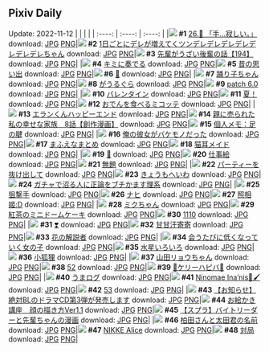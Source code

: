 ## Pixiv Daily
Update: 2022-11-12
|      |      |      |
| :----: | :----: | :----: |
|![](https://pixiv.microyu.workers.dev/c/240x480/img-master/img/2022/11/10/00/00/17/102655355_p0_master1200.jpg) **#1** [26.🎐 「手...寂しい。」](https://www.pixiv.net/artworks/102655355) download: [JPG](https://pixiv.microyu.workers.dev/img-original/img/2022/11/10/00/00/17/102655355_p0.jpg) [PNG](https://pixiv.microyu.workers.dev/img-original/img/2022/11/10/00/00/17/102655355_p0.png)|![](https://pixiv.microyu.workers.dev/c/240x480/img-master/img/2022/11/10/00/00/19/102655376_p0_master1200.jpg) **#2** [1日ごとにデレが増えてくツンデレデレデレデレデレデレデレちゃん](https://www.pixiv.net/artworks/102655376) download: [JPG](https://pixiv.microyu.workers.dev/img-original/img/2022/11/10/00/00/19/102655376_p0.jpg) [PNG](https://pixiv.microyu.workers.dev/img-original/img/2022/11/10/00/00/19/102655376_p0.png)|![](https://pixiv.microyu.workers.dev/c/240x480/img-master/img/2022/11/11/19/00/06/102698982_p0_master1200.jpg) **#3** [先輩がうざい後輩の話【194】](https://www.pixiv.net/artworks/102698982) download: [JPG](https://pixiv.microyu.workers.dev/img-original/img/2022/11/11/19/00/06/102698982_p0.jpg) [PNG](https://pixiv.microyu.workers.dev/img-original/img/2022/11/11/19/00/06/102698982_p0.png)|
|![](https://pixiv.microyu.workers.dev/c/240x480/img-master/img/2022/11/10/00/00/16/102655341_p0_master1200.jpg) **#4** [キミに奏でる](https://www.pixiv.net/artworks/102655341) download: [JPG](https://pixiv.microyu.workers.dev/img-original/img/2022/11/10/00/00/16/102655341_p0.jpg) [PNG](https://pixiv.microyu.workers.dev/img-original/img/2022/11/10/00/00/16/102655341_p0.png)|![](https://pixiv.microyu.workers.dev/c/240x480/img-master/img/2022/11/10/07/30/01/102662059_p0_master1200.jpg) **#5** [昔の思い出](https://www.pixiv.net/artworks/102662059) download: [JPG](https://pixiv.microyu.workers.dev/img-original/img/2022/11/10/07/30/01/102662059_p0.jpg) [PNG](https://pixiv.microyu.workers.dev/img-original/img/2022/11/10/07/30/01/102662059_p0.png)|![](https://pixiv.microyu.workers.dev/c/240x480/img-master/img/2022/11/10/22/29/37/102678030_p0_master1200.jpg) **#6** [💞](https://www.pixiv.net/artworks/102678030) download: [JPG](https://pixiv.microyu.workers.dev/img-original/img/2022/11/10/22/29/37/102678030_p0.jpg) [PNG](https://pixiv.microyu.workers.dev/img-original/img/2022/11/10/22/29/37/102678030_p0.png)|
|![](https://pixiv.microyu.workers.dev/c/240x480/img-master/img/2022/11/10/22/19/16/102677733_p0_master1200.jpg) **#7** [踊り子ちゃん](https://www.pixiv.net/artworks/102677733) download: [JPG](https://pixiv.microyu.workers.dev/img-original/img/2022/11/10/22/19/16/102677733_p0.jpg) [PNG](https://pixiv.microyu.workers.dev/img-original/img/2022/11/10/22/19/16/102677733_p0.png)|![](https://pixiv.microyu.workers.dev/c/240x480/img-master/img/2022/11/10/00/00/18/102655361_p0_master1200.jpg) **#8** [がうるぐら](https://www.pixiv.net/artworks/102655361) download: [JPG](https://pixiv.microyu.workers.dev/img-original/img/2022/11/10/00/00/18/102655361_p0.jpg) [PNG](https://pixiv.microyu.workers.dev/img-original/img/2022/11/10/00/00/18/102655361_p0.png)|![](https://pixiv.microyu.workers.dev/c/240x480/img-master/img/2022/11/10/22/24/40/102677874_p0_master1200.jpg) **#9** [patch 6.0](https://www.pixiv.net/artworks/102677874) download: [JPG](https://pixiv.microyu.workers.dev/img-original/img/2022/11/10/22/24/40/102677874_p0.jpg) [PNG](https://pixiv.microyu.workers.dev/img-original/img/2022/11/10/22/24/40/102677874_p0.png)|
|![](https://pixiv.microyu.workers.dev/c/240x480/img-master/img/2022/11/10/22/26/24/102677944_p0_master1200.jpg) **#10** [バレンタイン](https://www.pixiv.net/artworks/102677944) download: [JPG](https://pixiv.microyu.workers.dev/img-original/img/2022/11/10/22/26/24/102677944_p0.jpg) [PNG](https://pixiv.microyu.workers.dev/img-original/img/2022/11/10/22/26/24/102677944_p0.png)|![](https://pixiv.microyu.workers.dev/c/240x480/img-master/img/2022/11/10/22/28/01/102677984_p0_master1200.jpg) **#11** [夏！](https://www.pixiv.net/artworks/102677984) download: [JPG](https://pixiv.microyu.workers.dev/img-original/img/2022/11/10/22/28/01/102677984_p0.jpg) [PNG](https://pixiv.microyu.workers.dev/img-original/img/2022/11/10/22/28/01/102677984_p0.png)|![](https://pixiv.microyu.workers.dev/c/240x480/img-master/img/2022/11/10/22/22/40/102677821_p0_master1200.jpg) **#12** [おでんを食べるミコッテ](https://www.pixiv.net/artworks/102677821) download: [JPG](https://pixiv.microyu.workers.dev/img-original/img/2022/11/10/22/22/40/102677821_p0.jpg) [PNG](https://pixiv.microyu.workers.dev/img-original/img/2022/11/10/22/22/40/102677821_p0.png)|
|![](https://pixiv.microyu.workers.dev/c/240x480/img-master/img/2022/11/10/00/45/12/102655351_p0_master1200.jpg) **#13** [エランくんハッピーエンド](https://www.pixiv.net/artworks/102655351) download: [JPG](https://pixiv.microyu.workers.dev/img-original/img/2022/11/10/00/45/12/102655351_p0.jpg) [PNG](https://pixiv.microyu.workers.dev/img-original/img/2022/11/10/00/45/12/102655351_p0.png)|![](https://pixiv.microyu.workers.dev/c/240x480/img-master/img/2022/11/11/20/34/00/102701664_p0_master1200.jpg) **#14** [親に売られた私の幸せな家族　8話【創作漫画】](https://www.pixiv.net/artworks/102701664) download: [JPG](https://pixiv.microyu.workers.dev/img-original/img/2022/11/11/20/34/00/102701664_p0.jpg) [PNG](https://pixiv.microyu.workers.dev/img-original/img/2022/11/11/20/34/00/102701664_p0.png)|![](https://pixiv.microyu.workers.dev/c/240x480/img-master/img/2022/11/10/08/00/02/102662350_p0_master1200.jpg) **#15** [個人メモ：足の腱](https://www.pixiv.net/artworks/102662350) download: [JPG](https://pixiv.microyu.workers.dev/img-original/img/2022/11/10/08/00/02/102662350_p0.jpg) [PNG](https://pixiv.microyu.workers.dev/img-original/img/2022/11/10/08/00/02/102662350_p0.png)|
|![](https://pixiv.microyu.workers.dev/c/240x480/img-master/img/2022/11/11/12/02/42/102691486_p0_master1200.jpg) **#16** [俺の彼女がバケモノだった](https://www.pixiv.net/artworks/102691486) download: [JPG](https://pixiv.microyu.workers.dev/img-original/img/2022/11/11/12/02/42/102691486_p0.jpg) [PNG](https://pixiv.microyu.workers.dev/img-original/img/2022/11/11/12/02/42/102691486_p0.png)|![](https://pixiv.microyu.workers.dev/c/240x480/img-master/img/2022/11/10/00/18/20/102655459_p0_master1200.jpg) **#17** [まふえなまとめ](https://www.pixiv.net/artworks/102655459) download: [JPG](https://pixiv.microyu.workers.dev/img-original/img/2022/11/10/00/18/20/102655459_p0.jpg) [PNG](https://pixiv.microyu.workers.dev/img-original/img/2022/11/10/00/18/20/102655459_p0.png)|![](https://pixiv.microyu.workers.dev/c/240x480/img-master/img/2022/11/10/22/48/11/102678572_p0_master1200.jpg) **#18** [猫耳メイド](https://www.pixiv.net/artworks/102678572) download: [JPG](https://pixiv.microyu.workers.dev/img-original/img/2022/11/10/22/48/11/102678572_p0.jpg) [PNG](https://pixiv.microyu.workers.dev/img-original/img/2022/11/10/22/48/11/102678572_p0.png)|
|![](https://pixiv.microyu.workers.dev/c/240x480/img-master/img/2022/11/10/19/00/03/102672130_p0_master1200.jpg) **#19** [🌼](https://www.pixiv.net/artworks/102672130) download: [JPG](https://pixiv.microyu.workers.dev/img-original/img/2022/11/10/19/00/03/102672130_p0.jpg) [PNG](https://pixiv.microyu.workers.dev/img-original/img/2022/11/10/19/00/03/102672130_p0.png)|![](https://pixiv.microyu.workers.dev/c/240x480/img-master/img/2022/11/10/00/00/07/102655289_p0_master1200.jpg) **#20** [仕事絵](https://www.pixiv.net/artworks/102655289) download: [JPG](https://pixiv.microyu.workers.dev/img-original/img/2022/11/10/00/00/07/102655289_p0.jpg) [PNG](https://pixiv.microyu.workers.dev/img-original/img/2022/11/10/00/00/07/102655289_p0.png)|![](https://pixiv.microyu.workers.dev/c/240x480/img-master/img/2022/11/10/00/03/30/102655618_p0_master1200.jpg) **#21** [無題](https://www.pixiv.net/artworks/102655618) download: [JPG](https://pixiv.microyu.workers.dev/img-original/img/2022/11/10/00/03/30/102655618_p0.jpg) [PNG](https://pixiv.microyu.workers.dev/img-original/img/2022/11/10/00/03/30/102655618_p0.png)|
|![](https://pixiv.microyu.workers.dev/c/240x480/img-master/img/2022/11/11/00/00/08/102680748_p0_master1200.jpg) **#22** [パーティーを抜け出して](https://www.pixiv.net/artworks/102680748) download: [JPG](https://pixiv.microyu.workers.dev/img-original/img/2022/11/11/00/00/08/102680748_p0.jpg) [PNG](https://pixiv.microyu.workers.dev/img-original/img/2022/11/11/00/00/08/102680748_p0.png)|![](https://pixiv.microyu.workers.dev/c/240x480/img-master/img/2022/11/10/18/50/03/102671894_p0_master1200.jpg) **#23** [きょうもへいわ](https://www.pixiv.net/artworks/102671894) download: [JPG](https://pixiv.microyu.workers.dev/img-original/img/2022/11/10/18/50/03/102671894_p0.jpg) [PNG](https://pixiv.microyu.workers.dev/img-original/img/2022/11/10/18/50/03/102671894_p0.png)|![](https://pixiv.microyu.workers.dev/c/240x480/img-master/img/2022/11/10/18/25/37/102671381_p0_master1200.jpg) **#24** [ガチャで沼る人に正論をブチかます理系](https://www.pixiv.net/artworks/102671381) download: [JPG](https://pixiv.microyu.workers.dev/img-original/img/2022/11/10/18/25/37/102671381_p0.jpg) [PNG](https://pixiv.microyu.workers.dev/img-original/img/2022/11/10/18/25/37/102671381_p0.png)|
|![](https://pixiv.microyu.workers.dev/c/240x480/img-master/img/2022/11/10/00/00/10/102655307_p0_master1200.jpg) **#25** [狙撃手](https://www.pixiv.net/artworks/102655307) download: [JPG](https://pixiv.microyu.workers.dev/img-original/img/2022/11/10/00/00/10/102655307_p0.jpg) [PNG](https://pixiv.microyu.workers.dev/img-original/img/2022/11/10/00/00/10/102655307_p0.png)|![](https://pixiv.microyu.workers.dev/c/240x480/img-master/img/2022/11/11/01/31/51/102683843_p0_master1200.jpg) **#26** [ナヒ](https://www.pixiv.net/artworks/102683843) download: [JPG](https://pixiv.microyu.workers.dev/img-original/img/2022/11/11/01/31/51/102683843_p0.jpg) [PNG](https://pixiv.microyu.workers.dev/img-original/img/2022/11/11/01/31/51/102683843_p0.png)|![](https://pixiv.microyu.workers.dev/c/240x480/img-master/img/2022/11/10/13/48/52/102666779_p0_master1200.jpg) **#27** [照相姬:D](https://www.pixiv.net/artworks/102666779) download: [JPG](https://pixiv.microyu.workers.dev/img-original/img/2022/11/10/13/48/52/102666779_p0.jpg) [PNG](https://pixiv.microyu.workers.dev/img-original/img/2022/11/10/13/48/52/102666779_p0.png)|
|![](https://pixiv.microyu.workers.dev/c/240x480/img-master/img/2022/11/10/19/00/04/102672136_p0_master1200.jpg) **#28** [ミクちゃん](https://www.pixiv.net/artworks/102672136) download: [JPG](https://pixiv.microyu.workers.dev/img-original/img/2022/11/10/19/00/04/102672136_p0.jpg) [PNG](https://pixiv.microyu.workers.dev/img-original/img/2022/11/10/19/00/04/102672136_p0.png)|![](https://pixiv.microyu.workers.dev/c/240x480/img-master/img/2022/11/10/20/30/01/102674444_p0_master1200.jpg) **#29** [紅茶のミニドームケーキ](https://www.pixiv.net/artworks/102674444) download: [JPG](https://pixiv.microyu.workers.dev/img-original/img/2022/11/10/20/30/01/102674444_p0.jpg) [PNG](https://pixiv.microyu.workers.dev/img-original/img/2022/11/10/20/30/01/102674444_p0.png)|![](https://pixiv.microyu.workers.dev/c/240x480/img-master/img/2022/11/10/15/58/49/102668570_p0_master1200.jpg) **#30** [1110](https://www.pixiv.net/artworks/102668570) download: [JPG](https://pixiv.microyu.workers.dev/img-original/img/2022/11/10/15/58/49/102668570_p0.jpg) [PNG](https://pixiv.microyu.workers.dev/img-original/img/2022/11/10/15/58/49/102668570_p0.png)|
|![](https://pixiv.microyu.workers.dev/c/240x480/img-master/img/2022/11/11/18/54/43/102698806_p0_master1200.jpg) **#31** [❣️](https://www.pixiv.net/artworks/102698806) download: [JPG](https://pixiv.microyu.workers.dev/img-original/img/2022/11/11/18/54/43/102698806_p0.jpg) [PNG](https://pixiv.microyu.workers.dev/img-original/img/2022/11/11/18/54/43/102698806_p0.png)|![](https://pixiv.microyu.workers.dev/c/240x480/img-master/img/2022/11/10/05/11/07/102660697_p0_master1200.jpg) **#32** [甘甘汗寄寄](https://www.pixiv.net/artworks/102660697) download: [JPG](https://pixiv.microyu.workers.dev/img-original/img/2022/11/10/05/11/07/102660697_p0.jpg) [PNG](https://pixiv.microyu.workers.dev/img-original/img/2022/11/10/05/11/07/102660697_p0.png)|![](https://pixiv.microyu.workers.dev/c/240x480/img-master/img/2022/11/11/00/09/01/102681419_p0_master1200.jpg) **#33** [花の解説者](https://www.pixiv.net/artworks/102681419) download: [JPG](https://pixiv.microyu.workers.dev/img-original/img/2022/11/11/00/09/01/102681419_p0.jpg) [PNG](https://pixiv.microyu.workers.dev/img-original/img/2022/11/11/00/09/01/102681419_p0.png)|
|![](https://pixiv.microyu.workers.dev/c/240x480/img-master/img/2022/11/10/00/01/56/102655547_p0_master1200.jpg) **#34** [会うたびに低くなっていく女の子](https://www.pixiv.net/artworks/102655547) download: [JPG](https://pixiv.microyu.workers.dev/img-original/img/2022/11/10/00/01/56/102655547_p0.jpg) [PNG](https://pixiv.microyu.workers.dev/img-original/img/2022/11/10/00/01/56/102655547_p0.png)|![](https://pixiv.microyu.workers.dev/c/240x480/img-master/img/2022/11/11/06/39/29/102687403_p0_master1200.jpg) **#35** [水星いろいろ](https://www.pixiv.net/artworks/102687403) download: [JPG](https://pixiv.microyu.workers.dev/img-original/img/2022/11/11/06/39/29/102687403_p0.jpg) [PNG](https://pixiv.microyu.workers.dev/img-original/img/2022/11/11/06/39/29/102687403_p0.png)|![](https://pixiv.microyu.workers.dev/c/240x480/img-master/img/2022/11/11/12/42/21/102692178_p0_master1200.jpg) **#36** [小狐狸](https://www.pixiv.net/artworks/102692178) download: [JPG](https://pixiv.microyu.workers.dev/img-original/img/2022/11/11/12/42/21/102692178_p0.jpg) [PNG](https://pixiv.microyu.workers.dev/img-original/img/2022/11/11/12/42/21/102692178_p0.png)|
|![](https://pixiv.microyu.workers.dev/c/240x480/img-master/img/2022/11/10/00/06/39/102655742_p0_master1200.jpg) **#37** [山田リョウちゃん](https://www.pixiv.net/artworks/102655742) download: [JPG](https://pixiv.microyu.workers.dev/img-original/img/2022/11/10/00/06/39/102655742_p0.jpg) [PNG](https://pixiv.microyu.workers.dev/img-original/img/2022/11/10/00/06/39/102655742_p0.png)|![](https://pixiv.microyu.workers.dev/c/240x480/img-master/img/2022/11/11/01/13/09/102683393_p0_master1200.jpg) **#38** [52](https://www.pixiv.net/artworks/102683393) download: [JPG](https://pixiv.microyu.workers.dev/img-original/img/2022/11/11/01/13/09/102683393_p0.jpg) [PNG](https://pixiv.microyu.workers.dev/img-original/img/2022/11/11/01/13/09/102683393_p0.png)|![](https://pixiv.microyu.workers.dev/c/240x480/img-master/img/2022/11/11/15/21/00/102694422_p0_master1200.jpg) **#39** [📛ケリーハピバ📛](https://www.pixiv.net/artworks/102694422) download: [JPG](https://pixiv.microyu.workers.dev/img-original/img/2022/11/11/15/21/00/102694422_p0.jpg) [PNG](https://pixiv.microyu.workers.dev/img-original/img/2022/11/11/15/21/00/102694422_p0.png)|
|![](https://pixiv.microyu.workers.dev/c/240x480/img-master/img/2022/11/11/00/03/31/102681168_p0_master1200.jpg) **#40** [うまログ](https://www.pixiv.net/artworks/102681168) download: [JPG](https://pixiv.microyu.workers.dev/img-original/img/2022/11/11/00/03/31/102681168_p0.jpg) [PNG](https://pixiv.microyu.workers.dev/img-original/img/2022/11/11/00/03/31/102681168_p0.png)|![](https://pixiv.microyu.workers.dev/c/240x480/img-master/img/2022/11/11/00/01/37/102681077_p0_master1200.jpg) **#41** [Ninomae Ina’nis🌟🖌️](https://www.pixiv.net/artworks/102681077) download: [JPG](https://pixiv.microyu.workers.dev/img-original/img/2022/11/11/00/01/37/102681077_p0.jpg) [PNG](https://pixiv.microyu.workers.dev/img-original/img/2022/11/11/00/01/37/102681077_p0.png)|![](https://pixiv.microyu.workers.dev/c/240x480/img-master/img/2022/11/11/19/29/59/102699804_p0_master1200.jpg) **#42** [53](https://www.pixiv.net/artworks/102699804) download: [JPG](https://pixiv.microyu.workers.dev/img-original/img/2022/11/11/19/29/59/102699804_p0.jpg) [PNG](https://pixiv.microyu.workers.dev/img-original/img/2022/11/11/19/29/59/102699804_p0.png)|
|![](https://pixiv.microyu.workers.dev/c/240x480/img-master/img/2022/11/11/20/23/32/102701348_p0_master1200.jpg) **#43** [【お知らせ】絶対BLのドラマCD第3弾が発売します](https://www.pixiv.net/artworks/102701348) download: [JPG](https://pixiv.microyu.workers.dev/img-original/img/2022/11/11/20/23/32/102701348_p0.jpg) [PNG](https://pixiv.microyu.workers.dev/img-original/img/2022/11/11/20/23/32/102701348_p0.png)|![](https://pixiv.microyu.workers.dev/c/240x480/img-master/img/2022/11/10/20/00/07/102673672_p0_master1200.jpg) **#44** [お絵かき講座　顔の描き方Ver1.1](https://www.pixiv.net/artworks/102673672) download: [JPG](https://pixiv.microyu.workers.dev/img-original/img/2022/11/10/20/00/07/102673672_p0.jpg) [PNG](https://pixiv.microyu.workers.dev/img-original/img/2022/11/10/20/00/07/102673672_p0.png)|![](https://pixiv.microyu.workers.dev/c/240x480/img-master/img/2022/11/11/19/23/46/102699644_p0_master1200.jpg) **#45** [【スプラ】バイトリーダーと先輩ちゃんの漫画](https://www.pixiv.net/artworks/102699644) download: [JPG](https://pixiv.microyu.workers.dev/img-original/img/2022/11/11/19/23/46/102699644_p0.jpg) [PNG](https://pixiv.microyu.workers.dev/img-original/img/2022/11/11/19/23/46/102699644_p0.png)|
|![](https://pixiv.microyu.workers.dev/c/240x480/img-master/img/2022/11/11/20/11/38/102701027_p0_master1200.jpg) **#46** [柏田さんと太田君の名前](https://www.pixiv.net/artworks/102701027) download: [JPG](https://pixiv.microyu.workers.dev/img-original/img/2022/11/11/20/11/38/102701027_p0.jpg) [PNG](https://pixiv.microyu.workers.dev/img-original/img/2022/11/11/20/11/38/102701027_p0.png)|![](https://pixiv.microyu.workers.dev/c/240x480/img-master/img/2022/11/10/12/30/01/102665599_p0_master1200.jpg) **#47** [NIKKE Alice](https://www.pixiv.net/artworks/102665599) download: [JPG](https://pixiv.microyu.workers.dev/img-original/img/2022/11/10/12/30/01/102665599_p0.jpg) [PNG](https://pixiv.microyu.workers.dev/img-original/img/2022/11/10/12/30/01/102665599_p0.png)|![](https://pixiv.microyu.workers.dev/c/240x480/img-master/img/2022/11/11/07/03/25/102687694_p0_master1200.jpg) **#48** [対局](https://www.pixiv.net/artworks/102687694) download: [JPG](https://pixiv.microyu.workers.dev/img-original/img/2022/11/11/07/03/25/102687694_p0.jpg) [PNG](https://pixiv.microyu.workers.dev/img-original/img/2022/11/11/07/03/25/102687694_p0.png)|
